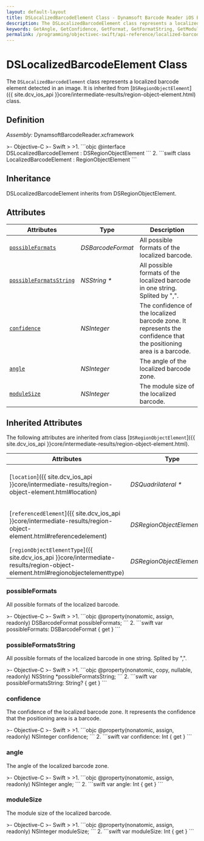 ```yaml
---
layout: default-layout
title: DSLocalizedBarcodeElement Class - Dynamsoft Barcode Reader iOS Edition
description: The DSLocalizedBarcodeElement class represents a localized barcode element detected in an image. It is inherited from DSRegionObjectElement class.
keywords: GetAngle, GetConfidence, GetFormat, GetFormatString, GetModuleSize, DSLocalizedBarcodeElement, api reference
permalink: /programming/objectivec-swift/api-reference/localized-barcode-element-v10.0.21.html
---
```


# DSLocalizedBarcodeElement Class

The `DSLocalizedBarcodeElement` class represents a localized barcode element detected in an image. It is inherited from [`DSRegionObjectElement`]({{ site.dcv_ios_api }}core/intermediate-results/region-object-element.html) class.

## Definition

*Assembly:* DynamsoftBarcodeReader.xcframework

<div class="sample-code-prefix"></div>
>- Objective-C
>- Swift
>
>1. 
```objc
@interface DSLocalizedBarcodeElement : DSRegionObjectElement
```
2. 
```swift
class LocalizedBarcodeElement : RegionObjectElement
```

## Inheritance

DSLocalizedBarcodeElement inherits from DSRegionObjectElement.

## Attributes

| Attributes    | Type | Description |
| ------------- | ---- | ----------- |
| [`possibleFormats`](#possibleformats) | *DSBarcodeFormat* |All possible formats of the localized barcode. |
| [`possibleFormatsString`](#possibleformatsstring) | *NSString \** |All possible formats of the localized barcode in one string. Splited by ",". |
| [`confidence`](#confidence) | *NSInteger* | The confidence of the localized barcode zone. It represents the confidence that the positioning area is a barcode. |
| [`angle`](#angle) | *NSInteger* | The angle of the localized barcode zone. |
| [`moduleSize`](#modulesize) | *NSInteger* | The module size of the localized barcode. |

## Inherited Attributes

The following attributes are inherited from class [`DSRegionObjectElement`]({{ site.dcv_ios_api }}core/intermediate-results/region-object-element.html).

| Attributes | Type | Description |
| ---------- | ---- | ----------- |
| [`location`]({{ site.dcv_ios_api }}core/intermediate-results/region-object-element.html#location) | *DSQuadrilateral \** | The location info of the element that defined in DSQuadrilateral. |
| [`referencedElement`]({{ site.dcv_ios_api }}core/intermediate-results/region-object-element.html#referencedelement) | *DSRegionObjectElement \** | The referenced element that supports the capturing of this element. |
| [`regionObjectElementType`]({{ site.dcv_ios_api }}core/intermediate-results/region-object-element.html#regionobjectelementtype) | *DSRegionObjectElementType* | The type of the element. |

### possibleFormats

All possible formats of the localized barcode.

<div class="sample-code-prefix"></div>
>- Objective-C
>- Swift
>
>1. 
```objc
@property(nonatomic, assign, readonly) DSBarcodeFormat possibleFormats;
```
2. 
```swift
var possibleFormats: DSBarcodeFormat { get }
```

### possibleFormatsString

All possible formats of the localized barcode in one string. Splited by ",".

<div class="sample-code-prefix"></div>
>- Objective-C
>- Swift
>
>1. 
```objc
@property(nonatomic, copy, nullable, readonly) NSString *possibleFormatsString;
```
2. 
```swift
var possibleFormatsString: String? { get }
```

### confidence

The confidence of the localized barcode zone. It represents the confidence that the positioning area is a barcode.

<div class="sample-code-prefix"></div>
>- Objective-C
>- Swift
>
>1. 
```objc
@property(nonatomic, assign, readonly) NSInteger confidence;
```
2. 
```swift
var confidence: Int { get }
```

### angle

The angle of the localized barcode zone.

<div class="sample-code-prefix"></div>
>- Objective-C
>- Swift
>
>1. 
```objc
@property(nonatomic, assign, readonly) NSInteger angle;
```
2. 
```swift
var angle: Int { get }
```

### moduleSize

The module size of the localized barcode.

<div class="sample-code-prefix"></div>
>- Objective-C
>- Swift
>
>1. 
```objc
@property(nonatomic, assign, readonly) NSInteger moduleSize;
```
2. 
```swift
var moduleSize: Int { get }
```
